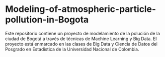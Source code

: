 # Modeling-of-atmospheric-particle-pollution-in-Bogota
Este repositorio contiene un proyecto de modelamiento de la polución de la ciudad de Bogotá a través de técnicas de Machine Learning y Big Data. El proyecto está enmarcado en las clases de Big Data y Ciencia de Datos del Posgrado en Estadística de la Universidad Nacional de Colombia.
